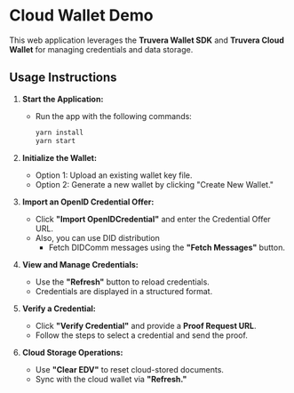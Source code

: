 # Cloud Wallet Demo

This web application leverages the **Truvera Wallet SDK** and **Truvera Cloud Wallet** for managing credentials and data storage.

## Usage Instructions

1. **Start the Application:**
   - Run the app with the following commands:
     ```bash
     yarn install
     yarn start
     ```

2. **Initialize the Wallet:**
   - Option 1: Upload an existing wallet key file.
   - Option 2: Generate a new wallet by clicking "Create New Wallet."

3. **Import an OpenID Credential Offer:**
   - Click **"Import OpenIDCredential"** and enter the Credential Offer URL.
   - Also, you can use DID distribution
     - Fetch DIDComm messages using the **"Fetch Messages"** button.

4. **View and Manage Credentials:**
   - Use the **"Refresh"** button to reload credentials.
   - Credentials are displayed in a structured format.

5. **Verify a Credential:**
   - Click **"Verify Credential"** and provide a **Proof Request URL**.
   - Follow the steps to select a credential and send the proof.

6. **Cloud Storage Operations:**
   - Use **"Clear EDV"** to reset cloud-stored documents.
   - Sync with the cloud wallet via **"Refresh."**
